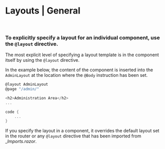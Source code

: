 # Layouts | General
<br>

### To explicitly specify a layout for an individual component, use the `@layout` directive.

The most explicit level of specifying a layout template is in the component itself by using the `@layout` directive.

In the example below, the content of the component is inserted into the `AdminLayout` at the location where the `@Body` instruction has been set.

```csharp
@layout AdminLayout
@page "/admin/"

<h2>Administration Area</h2>
...

code {
	...
}
```

If you specify the layout in a component, it overrides the default layout set in the router or any `@layout` directive that has been imported from __Imports.razor_.

<br>



